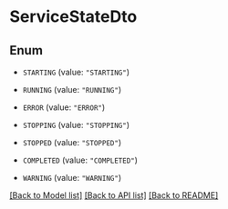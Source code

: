 # ServiceStateDto

## Enum


* `STARTING` (value: `"STARTING"`)

* `RUNNING` (value: `"RUNNING"`)

* `ERROR` (value: `"ERROR"`)

* `STOPPING` (value: `"STOPPING"`)

* `STOPPED` (value: `"STOPPED"`)

* `COMPLETED` (value: `"COMPLETED"`)

* `WARNING` (value: `"WARNING"`)


[[Back to Model list]](../README.md#documentation-for-models) [[Back to API list]](../README.md#documentation-for-api-endpoints) [[Back to README]](../README.md)


